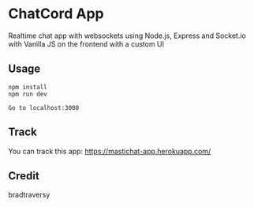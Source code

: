 # ChatCord App
Realtime chat app with websockets using Node.js, Express and Socket.io with Vanilla JS on the frontend with a custom UI

## Usage
```
npm install
npm run dev

Go to localhost:3000
```

## Track
You can track this app: https://mastichat-app.herokuapp.com/

## Credit

bradtraversy
